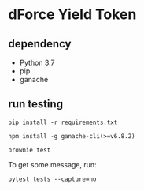 # dForce Yield Token

## dependency
- Python 3.7
- pip
- ganache

## run testing

`pip install -r requirements.txt`

`npm install -g ganache-cli(>=v6.8.2)`

`brownie test`

To get some message, run:

`pytest tests --capture=no`

